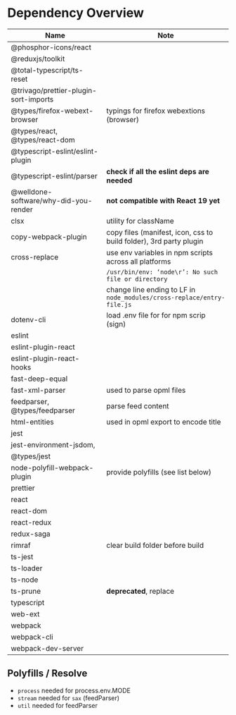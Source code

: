 # Dependency Overview

| Name                                  | Note                                                                   |
| ------------------------------------- | ---------------------------------------------------------------------- |
| @phosphor-icons/react                 |                                                                        |
| @reduxjs/toolkit                      |                                                                        |
| @total-typescript/ts-reset            |                                                                        |
| @trivago/prettier-plugin-sort-imports |                                                                        |
| @types/firefox-webext-browser         | typings for firefox webextions (browser)                               |
| @types/react, @types/react-dom        |                                                                        |
| @typescript-eslint/eslint-plugin      |                                                                        |
| @typescript-eslint/parser             | **check if all the eslint deps are needed**                            |
| @welldone-software/why-did-you-render | **not compatible with React 19 yet**                                   |
| clsx                                  | utility for className                                                  |
| copy-webpack-plugin                   | copy files (manifest, icon, css to build folder), 3rd party plugin     |
| cross-replace                         | use env variables in npm scripts across all platforms                  |
|                                       | `/usr/bin/env: ‘node\r’: No such file or directory`                    |
|                                       | change line ending to LF in `node_modules/cross-replace/entry-file.js` |
| dotenv-cli                            | load .env file for for npm scrip (sign)                                |
| eslint                                |                                                                        |
| eslint-plugin-react                   |                                                                        |
| eslint-plugin-react-hooks             |                                                                        |
| fast-deep-equal                       |                                                                        |
| fast-xml-parser                       | used to parse opml files                                               |
| feedparser, @types/feedparser         | parse feed content                                                     |
| html-entities                         | used in opml export to encode title                                    |
| jest                                  |                                                                        |
| jest-environment-jsdom,               |                                                                        |
| @types/jest                           |                                                                        |
| node-polyfill-webpack-plugin          | provide polyfills (see list below)                                     |
| prettier                              |                                                                        |
| react                                 |                                                                        |
| react-dom                             |                                                                        |
| react-redux                           |                                                                        |
| redux-saga                            |                                                                        |
| rimraf                                | clear build folder before build                                        |
| ts-jest                               |                                                                        |
| ts-loader                             |                                                                        |
| ts-node                               |                                                                        |
| ts-prune                              | **deprecated**, replace                                                |
| typescript                            |                                                                        |
| web-ext                               |                                                                        |
| webpack                               |                                                                        |
| webpack-cli                           |                                                                        |
| webpack-dev-server                    |                                                                        |

## Polyfills / Resolve
- `process` needed for process.env.MODE
- `stream` needed for `sax` (feedParser)
- `util` needed for feedParser 
                            
